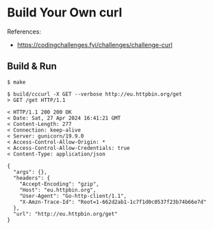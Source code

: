 # Build Your Own curl

References:
- https://codingchallenges.fyi/challenges/challenge-curl


## Build & Run

```console
$ make

```

```console
$ build/cccurl -X GET --verbose http://eu.httpbin.org/get
> GET /get HTTP/1.1

< HTTP/1.1 200 200 OK
< Date: Sat, 27 Apr 2024 16:41:21 GMT
< Content-Length: 277
< Connection: keep-alive
< Server: gunicorn/19.9.0
< Access-Control-Allow-Origin: *
< Access-Control-Allow-Credentials: true
< Content-Type: application/json

{
  "args": {},
  "headers": {
    "Accept-Encoding": "gzip",
    "Host": "eu.httpbin.org",
    "User-Agent": "Go-http-client/1.1",
    "X-Amzn-Trace-Id": "Root=1-662d2ab1-1c7f1d0c0537f23b74b66e7d"
  },
  "url": "http://eu.httpbin.org/get"
}

```

